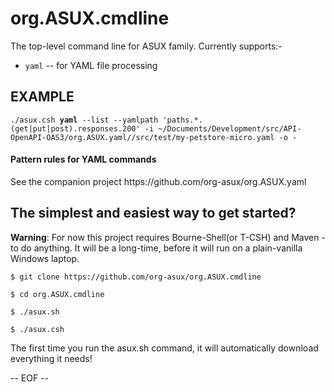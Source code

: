 # org.ASUX.cmdline
<p>The top-level command line for ASUX family. Currently supports:-</p>
<ul><li><code>yaml</code> -- for YAML file processing</li></ul>

<h2>EXAMPLE</h2>
<p><code>./asux.csh <b>yaml</b> --list --yamlpath 'paths.*.(get|put|post).responses.200' -i ~/Documents/Development/src/API-OpenAPI-OAS3/org.ASUX.yaml//src/test/my-petstore-micro.yaml -o - </code></p>

<h4>Pattern rules for YAML commands</h4>
<p>See the companion project https://github.com/org-asux/org.ASUX.yaml</p>

<h2>The simplest and easiest way to get started?</h2>
<p><b>Warning</b>: For now this project requires Bourne-Shell(or T-CSH) and Maven - to do anything. It will be a long-time, before it will run on a plain-vanilla Windows laptop.</p>

<p><code>$ git clone https://github.com/org-asux/org.ASUX.cmdline</code></p>
<p><code>$ cd org.ASUX.cmdline</code></p>
<p><code>$ ./asux.sh</code></p>
<p><code>$ ./asux.csh</code></p>

The first time you run the asux.sh command, it will automatically download everything it needs!

<p>-- EOF --</p>
